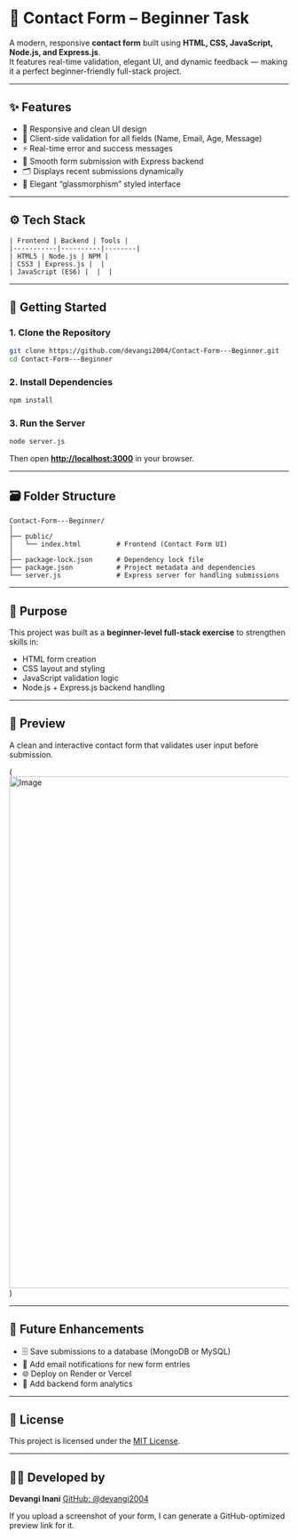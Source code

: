# 💬 Contact Form – Beginner Task

A modern, responsive **contact form** built using **HTML, CSS, JavaScript, Node.js, and Express.js**.  
It features real-time validation, elegant UI, and dynamic feedback — making it a perfect beginner-friendly full-stack project.

---

## ✨ Features

- 📱 Responsive and clean UI design  
- 🧩 Client-side validation for all fields (Name, Email, Age, Message)  
- ⚡ Real-time error and success messages  
- 🚀 Smooth form submission with Express backend  
- 🗂️ Displays recent submissions dynamically  
- 💎 Elegant “glassmorphism” styled interface  

---

## ⚙️ Tech Stack
```
| Frontend | Backend | Tools |
|-----------|----------|--------|
| HTML5 | Node.js | NPM |
| CSS3 | Express.js |  |
| JavaScript (ES6) |  |  |
```
---

## 🚀 Getting Started

### 1. Clone the Repository

```bash
git clone https://github.com/devangi2004/Contact-Form---Beginner.git
cd Contact-Form---Beginner
````

### 2. Install Dependencies

```bash
npm install
```

### 3. Run the Server

```bash
node server.js
```

Then open **[http://localhost:3000](http://localhost:3000)** in your browser.

---

## 🗃️ Folder Structure

```
Contact-Form---Beginner/
│
├── public/
│   └── index.html         # Frontend (Contact Form UI)
│
├── package-lock.json      # Dependency lock file
├── package.json           # Project metadata and dependencies
└── server.js              # Express server for handling submissions
```

---

## 🎯 Purpose

This project was built as a **beginner-level full-stack exercise** to strengthen skills in:

* HTML form creation
* CSS layout and styling
* JavaScript validation logic
* Node.js + Express.js backend handling

---

## 📸 Preview

A clean and interactive contact form that validates user input before submission.

(<img width="1901" height="921" alt="Image" src="https://github.com/user-attachments/assets/3f5da217-b632-48d1-93bd-0dfcb14b21ca" />)

---

## 🧠 Future Enhancements

* 🗄️ Save submissions to a database (MongoDB or MySQL)
* 📧 Add email notifications for new form entries
* 🌐 Deploy on Render or Vercel
* 🧰 Add backend form analytics

---

## 📄 License

This project is licensed under the [MIT License](LICENSE).

---

## 🙋‍♀️ Developed by

**Devangi Inani**
[GitHub: @devangi2004](https://github.com/devangi2004)

If you upload a screenshot of your form, I can generate a GitHub-optimized preview link for it.
```
